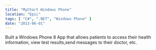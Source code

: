 ```yaml
---
title: "MyChart Windows Phone"
location: "Epic"
tags: [ "C#", ".NET", "Windows Phone" ]
date: "2013-06-01"
---
```


Built a Windows Phone 8 App that allows patients to access their health information, 
view test results,send messages to their doctor, etc.
